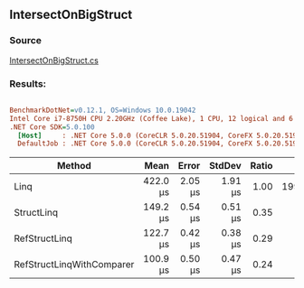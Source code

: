 ﻿## IntersectOnBigStruct

### Source
[IntersectOnBigStruct.cs](../../src/StructLinq.Benchmark/IntersectOnBigStruct.cs)

### Results:
``` ini

BenchmarkDotNet=v0.12.1, OS=Windows 10.0.19042
Intel Core i7-8750H CPU 2.20GHz (Coffee Lake), 1 CPU, 12 logical and 6 physical cores
.NET Core SDK=5.0.100
  [Host]     : .NET Core 5.0.0 (CoreCLR 5.0.20.51904, CoreFX 5.0.20.51904), X64 RyuJIT
  DefaultJob : .NET Core 5.0.0 (CoreCLR 5.0.20.51904, CoreFX 5.0.20.51904), X64 RyuJIT


```
|                    Method |     Mean |   Error |  StdDev | Ratio |    Gen 0 |    Gen 1 |    Gen 2 | Allocated |
|-------------------------- |---------:|--------:|--------:|------:|---------:|---------:|---------:|----------:|
|                      Linq | 422.0 μs | 2.05 μs | 1.91 μs |  1.00 | 199.7070 | 199.7070 | 199.7070 |  786376 B |
|                StructLinq | 149.2 μs | 0.54 μs | 0.51 μs |  0.35 |        - |        - |        - |         - |
|             RefStructLinq | 122.7 μs | 0.42 μs | 0.38 μs |  0.29 |        - |        - |        - |         - |
| RefStructLinqWithComparer | 100.9 μs | 0.50 μs | 0.47 μs |  0.24 |        - |        - |        - |         - |
